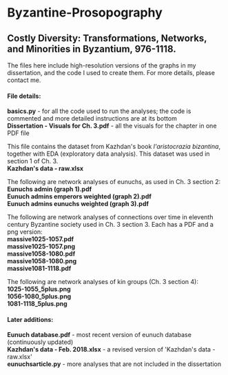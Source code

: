 # Byzantine-Prosopography

<h2>Costly Diversity: Transformations, Networks, and Minorities in Byzantium, 976-1118. </h2>

The files here include high-resolution versions of the graphs in my dissertation, and the code I used to create them. For more details, please contact me. 

<h4>File details:</h4>  

**basics.py** - for all the code used to run the analyses; the code is commented and more detailed instructions are at its bottom  
**Dissertation - Visuals for Ch. 3.pdf** - all the visuals for the chapter in one PDF file  

This file contains the dataset from Kazhdan's book *l'aristocrazia bizantina*, together with EDA (exploratory data analysis). This dataset was used in section 1 of Ch. 3.  
**Kazhdan's data - raw.xlsx**

The following are network analyses of eunuchs, as used in Ch. 3 section 2:  
**Eunuchs admin (graph 1).pdf**  
**Eunuch admins emperors weighted (graph 2).pdf**  
**Eunuch admins eunuchs weighted (graph 3).pdf**  

The following are network analyses of connections over time in eleventh century Byzantine society used in Ch. 3 section 3. Each has a PDF and a png version:  
**massive1025-1057.pdf**  
**massive1025-1057.png**  
**massive1058-1080.pdf**  
**massive1058-1080.png**  
**massive1081-1118.pdf**  

The following are network analyses of kin groups (Ch. 3 section 4):  
**1025-1055_5plus.png**  
**1056-1080_5plus.png**  
**1081-1118_5plus.png**  

<h4>Later additions:</h4>  

**Eunuch database.pdf** - most recent version of eunuch database (continuously updated)  
**Kazhdan's data - Feb. 2018.xlsx** - a revised version of 'Kazhdan's data - raw.xlsx'  
**eunuchsarticle.py** - more analyses that are not included in the dissertation  

